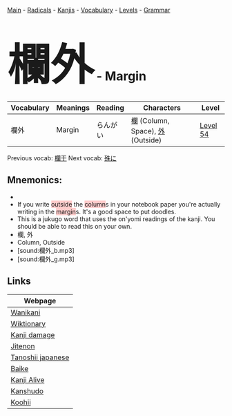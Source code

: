 <style> bigfont {font-size: 100px}</style>
[Main](../README.md) -
[Radicals](../radicals.md) -
[Kanjis](../kanjis.md) -
[Vocabulary](../vocabulary.md) -
[Levels](../levels.md) -
[Grammar](../grammar.md)
# <bigfont> 欄外</bigfont> - Margin 

| Vocabulary | Meanings | Reading | Characters | Level |
| --- | --- | --- | --- | --- |
| 欄外 | Margin | らんがい |  [欄](../kanjis/欄.md) (Column, Space), [外](../kanjis/外.md) (Outside) | [Level 54](../levels/wk_level54.md) |

Previous vocab: [欄干](欄干.md) Next vocab: [殊に](殊に.md) 

## Mnemonics:

* 
* If you write <span style="background-color:#ffcccb"> outside</span> the <span style="background-color:#ffcccb"> column</span>s in your notebook paper you're actually writing in the <span style="background-color:#ffcccb"> margin</span>s. It's a good space to put doodles.
* This is a jukugo word that uses the on'yomi readings of the kanji. You should be able to read this on your own.
* 欄, 外
* Column, Outside
* [sound:欄外_b.mp3]
* [sound:欄外_g.mp3]


## Links 

| Webpage |
| --- |
| [Wanikani          ](https://www.wanikani.com/kanji/欄外) |
| [Wiktionary        ](https://en.wiktionary.org/wiki/欄外) |
| [Kanji damage      ](http://www.kanjidamage.com/kanji/search?utf8=✓&q=欄外) |
| [Jitenon           ](https://jitenon.com/kanji/欄外) |
| [Tanoshii japanese ](https://www.tanoshiijapanese.com/dictionary/kanji.cfm?k=欄外) |
| [Baike             ](https://baike.baidu.com/item/欄外) |
| [Kanji Alive       ](https://app.kanjialive.com/欄外) |
| [Kanshudo          ](https://www.kanshudo.com/searchmn?q=欄外) |
| [Koohii            ](https://kanji.koohii.com/study/kanji/欄外) |
